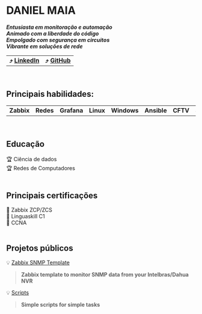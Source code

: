 <!--
<style>
  table {
    border-collapse: separate;
    border: 2px solid black;
    border-radius: 6px;
  }
  tr:nth-child(even) {
    background-color: #dddddd;
  }
</style>
-->

# DANIEL MAIA
_**Entusiasta em monitoração e automação \
Animado com a liberdade do código \
Empolgado com segurança em circuitos \
Vibrante em soluções de rede**_
<BR>

<table>
  <tr>
    <td><b>⤴️ <a href="https://www.linkedin.com/in/daniel-maia-6aaaa622a">LinkedIn</a></b></td>
    <td><b>⤴️ <a href="https://github.com/diasdmhub">GitHub</a></b></td>
  </tr>
</table>
<BR>

## Principais habilidades:
<table>
  <tr>
    <td><b>Zabbix</b></td>
    <td><b>Redes</b></td>
    <td><b>Grafana</b></td>
    <td><b>Linux</b></td>
    <td><b>Windows</b></td>
    <td><b>Ansible</b></td>
    <td><b>CFTV</b></td>
    <td><b>SRE</b></td>
  </tr>
</table>
<BR>

## Educação
🏆 Ciência de dados \
🏆 Redes de Computadores \
<BR>

## Principais certificações
🏅 Zabbix ZCP/ZCS \
🏅 Linguaskill C1 \
🏅 CCNA \
<BR>

## Projetos públicos
💡 [Zabbix SNMP Template](https://diasdmhub.github.io/Intelbras_NVR_Zabbix_Template/)
> **Zabbix template to monitor SNMP data from your Intelbras/Dahua NVR**

💡 [Scripts](https://diasdmhub.github.io/scripts/)
> **Simple scripts for simple tasks**
<BR>
